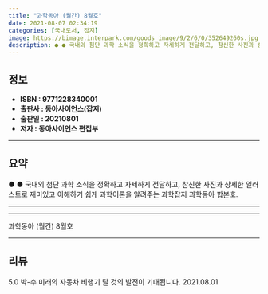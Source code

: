```yaml
---
title: "과학동아 (월간) 8월호"
date: 2021-08-07 02:34:19
categories: [국내도서, 잡지]
image: https://bimage.interpark.com/goods_image/9/2/6/0/352649260s.jpg
description: ● ● 국내외 첨단 과학 소식을 정확하고 자세하게 전달하고, 참신한 사진과 상세한 일러스트로 재미있고 이해하기 쉽게 과학이론을 알려주는 과학잡지 과학동아 합본호.
---
```


## **정보**

- **ISBN : 9771228340001**
- **출판사 : 동아사이언스(잡지)**
- **출판일 : 20210801**
- **저자 : 동아사이언스 편집부**

------



## **요약**

●  ●  국내외 첨단 과학 소식을 정확하고 자세하게 전달하고, 참신한 사진과 상세한 일러스트로 재미있고 이해하기 쉽게 과학이론을 알려주는 과학잡지 과학동아 합본호.

------



------


과학동아 (월간) 8월호 

------


## **리뷰** 

5.0 박-수 미래의 자동차 비행기 탈 것의 발전이 기대됩니다.  2021.08.01 <br/>